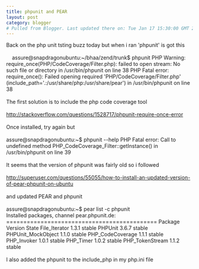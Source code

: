 ```yaml
---
title: phpunit and PEAR
layout: post
category: blogger
# Pulled from Blogger. Last updated there on: Tue Jan 17 15:30:00 GMT 2012
---
```

Back on the php unit tsting buzz today but when i ran 'phpunit' is got this<br /><br />&nbsp; &nbsp; assure@snapdragonubuntu:~/bhaa/zend/trunk$ phpunit     PHP Warning: &nbsp; require_once(PHP/CodeCoverage/Filter.php): failed to open stream: No such file or directory in /usr/bin/phpunit on line 38     PHP Fatal error:  require_once(): Failed opening required 'PHP/CodeCoverage/Filter.php' (include_path='.:/usr/share/php:/usr/share/pear')    in /usr/bin/phpunit on line 38&nbsp; <br /><br />The first solution is to include the php code coverage tool<br /><br />http://stackoverflow.com/questions/1528717/phpunit-require-once-error&nbsp; <br /><br />Once installed, try again but<br /><br />assure@snapdragonubuntu:~$ phpunit --help     PHP Fatal error:  Call to undefined method PHP_CodeCoverage_Filter::getInstance() in /usr/bin/phpunit on line 39<br /><br />It seems that the version of phpunit was fairly old so i followed<br /><br />http://superuser.com/questions/55055/how-to-install-an-updated-version-of-pear-phpunit-on-ubuntu<br /><br />and updated PEAR and phpunit<br /><br />assure@snapdragonubuntu:~$ pear list -c phpunit<br />Installed packages, channel pear.phpunit.de: ============================================ Package            Version State File_Iterator      1.3.1   stable PHPUnit            3.6.7   stable PHPUnit_MockObject 1.1.0   stable PHP_CodeCoverage   1.1.1   stable PHP_Invoker        1.0.1   stable PHP_Timer          1.0.2   stable PHP_TokenStream    1.1.2   stable<br /><br />I also added the phpunit to the include_php in my php.ini file
